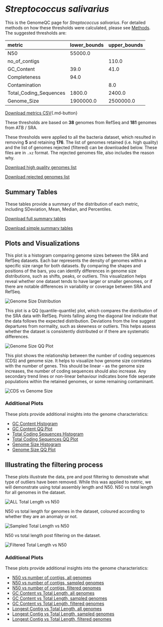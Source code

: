 # *Streptococcus salivarius*

This is the GenomeQC page for *Streptococcus salivarius*. For detailed methods on how these thresholds were calculated, please see [Methods](../../methods.md).
The suggested thresholds are: 

| metric                 | lower_bounds   | upper_bounds   |
|:-----------------------|:---------------|:---------------|
| N50                    | 55000.0        |                |
| no_of_contigs          |                | 110.0          |
| GC_Content             | 39.0           | 41.0           |
| Completeness           | 94.0           |                |
| Contamination          |                | 8.0            |
| Total_Coding_Sequences | 1800.0         | 2400.0         |
| Genome_Size            | 1900000.0      | 2500000.0      |

[Download metrics CSV](Streptococcus_salivarius_metrics.csv){.md-button}


These thresholds are based on **38** genomes from RefSeq and **181** genomes from ATB / SRA.

These thresholds were applied to all the bacteria dataset, which resulted in removing **5** and retaining **176**.
The list of genomes retained (i.e. high quality) and the list of genomes rejected (filtered) can be downloaded below. These files are in `.xz` format. The rejected genomes file, also includes the reason why.

[Download high quality genomes list](Streptococcus_salivarius_high_quality_genomes.csv.xz)


[Download rejected genomes list](Streptococcus_salivarius_filtered_out_genomes.csv.xz)



## Summary Tables
These tables provide a summary of the distribution of each metric, including SDeviation, Mean, Median, and Percentiles.

[Download full summary tables](summary.csv)

[Download simple summary tables](selected_summary.csv)

## Plots and Visualizations

This plot is a histogram comparing genome sizes between the SRA and RefSeq datasets. Each bar represents the density of genomes within a specific size range for both datasets. By comparing the shapes and positions of the bars, you can identify differences in genome size distributions, such as shifts, peaks, or outliers. This visualization helps reveal whether one dataset tends to have larger or smaller genomes, or if there are notable differences in variability or coverage between SRA and RefSeq.

![Genome Size Distribution](Genome_Size_refseq_histogram_kde.png)

This plot is a QQ (quantile-quantile) plot, which compares the distribution of the SRA data with RefSeq. Points falling along the diagonal line indicate that the data follows the expected distribution. Deviations from the line suggest departures from normality, such as skewness or outliers. This helps assess whether the dataset is consistently distributed or if there are systematic differences.

![Genome Size QQ Plot](Genome_Size_refseq_qqplot.png)

This plot shows the relationship between the number of coding sequences (CDS) and genome size. It helps to visualize how genome size correlates with the number of genes. This should be linear - as the genome size increases, the number of coding sequences should also increase. Any secondary trend lines or non-linear behaviour indicates bone fide seperate populations within the retained genomes, or some remaining contaminant. 

![CDS vs Genome Size](Streptococcus_salivarius_CDS_vs_Genome_Size.png)

### Additional Plots

These plots provide additional insights into the genome characteristics:

- [GC Content Histogram](GC_Content_refseq_histogram_kde.png)
- [GC Content QQ Plot](GC_Content_refseq_qqplot.png)
- [Total Coding Sequences Histogram](Total_Coding_Sequences_refseq_histogram_kde.png)
- [Total Coding Sequences QQ Plot](Total_Coding_Sequences_refseq_qqplot.png)
- [Genome Size Histogram](Genome_Size_refseq_histogram_kde.png)
- [Genome Size QQ Plot](Genome_Size_refseq_qqplot.png)
## Illustrating the filtering process
These plots illustrate the data, pre and post filtering to demostrate what type of outliers have been removed. While this was applied to metric, we will demonstrate using total assembly length and N50.
N50 vs total length for all genomes in the dataset.

![ALL Total Length vs N50](Streptococcus_salivarius_all_total_length_N50.png)

N50 vs total length for genomes in the dataset, coloured according to whether they are an anomaly or not.

![Sampled Total Length vs N50](Streptococcus_salivarius_sample_total_length_N50.png)

N50 vs total length post filtering on the dataset.

![Filtered Total Length vs N50](Streptococcus_salivarius_filt_total_length_N50.png)

### Additional Plots

These plots provide additional insights into the genome characteristics:

- [N50 vs number of contigs, all genomes](Streptococcus_salivarius_all_N50_number.png)
- [N50 vs number of contigs, sampled genomes](Streptococcus_salivarius_sample_N50_number.png)
- [N50 vs number of contigs, filtered genomes](Streptococcus_salivarius_filt_N50_number.png)
- [GC Content vs Total Length, all genomes](Streptococcus_salivarius_all_total_length_GC_Content.png)
- [GC Content vs Total Length, sampled genomes](Streptococcus_salivarius_sample_total_length_GC_Content.png)
- [GC Content vs Total Length, filtered genomes](Streptococcus_salivarius_filt_total_length_GC_Content.png)
- [Longest Contig vs Total Length, all genomes](Streptococcus_salivarius_all_total_length_longest.png)
- [Longest Contig vs Total Length, sampled genomes](Streptococcus_salivarius_sample_total_length_longest.png)
- [Longest Contig vs Total Length, filtered genomes](Streptococcus_salivarius_filt_total_length_longest.png)
